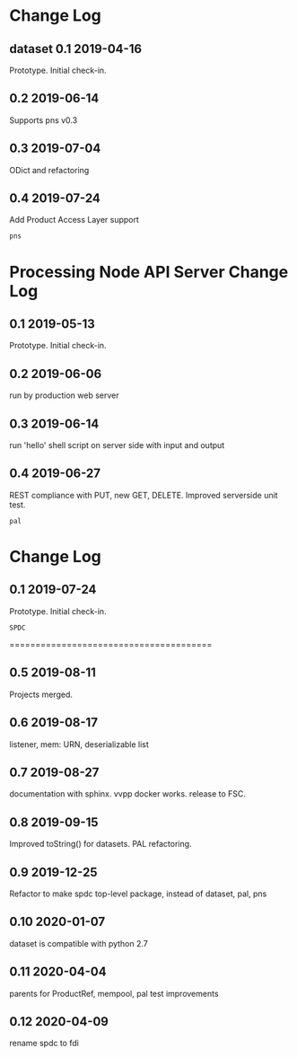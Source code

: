Change Log
=======================================
dataset
0.1 2019-04-16
--------------
Prototype. Initial check-in.

0.2 2019-06-14
--------------
Supports pns v0.3

0.3 2019-07-04
--------------
ODict and refactoring

0.4 2019-07-24
--------------
Add Product Access Layer support

	pns
Processing Node API Server Change Log
=======================================

0.1 2019-05-13
--------------
Prototype. Initial check-in.

0.2 2019-06-06
--------------
run by production web server

0.3 2019-06-14
--------------
run 'hello' shell script on server side with input and output

0.4 2019-06-27
--------------
REST compliance with PUT, new GET, DELETE. Improved serverside unit test.

	pal
Change Log
=======================================

0.1 2019-07-24
--------------
Prototype. Initial check-in.

	SPDC
=======================================

0.5 2019-08-11
--------------
Projects merged.

0.6 2019-08-17
--------------
listener, mem: URN, deserializable list

0.7 2019-08-27
--------------
documentation with sphinx. vvpp docker works. release to FSC.
	
0.8 2019-09-15
--------------
Improved toString() for datasets. PAL refactoring.

0.9 2019-12-25
--------------
Refactor to make spdc top-level package, instead of dataset, pal, pns

0.10 2020-01-07
---------------
dataset is compatible with python 2.7

0.11 2020-04-04
---------------
parents for ProductRef, mempool, pal test improvements
	
0.12 2020-04-09
---------------
rename spdc to fdi
	

